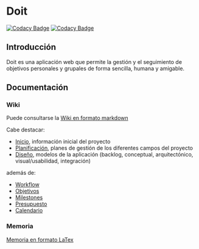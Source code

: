 # Doit

[![Codacy Badge](https://app.codacy.com/project/badge/Grade/c2322a2e93074d0eb5ee12d89868d5b2)](https://www.codacy.com/gh/P2JN/doit/dashboard?utm_source=github.com&amp;utm_medium=referral&amp;utm_content=P2JN/doit&amp;utm_campaign=Badge_Grade) [![Codacy Badge](https://app.codacy.com/project/badge/Coverage/c2322a2e93074d0eb5ee12d89868d5b2)](https://www.codacy.com/gh/P2JN/doit/dashboard?utm_source=github.com&utm_medium=referral&utm_content=P2JN/doit&utm_campaign=Badge_Coverage)


## Introducción

Doit es una aplicación web que permite la gestión y el seguimiento de objetivos personales y grupales de forma sencilla, humana y amigable.

## Documentación

### Wiki

Puede consultarse la [Wiki en formato markdown](https://github.com/P2JN/doit/wiki)

Cabe destacar:

- [Inicio](https://github.com/P2JN/doit/wiki/Inicio), información inicial del proyecto
- [Planificación](https://github.com/P2JN/doit/wiki/Planificaci%C3%B3n), planes de gestión de los diferentes campos del proyecto
- [Diseño](https://github.com/P2JN/doit/wiki/Dise%C3%B1o), modelos de la aplicación (backlog, conceptual, arquitectónico, visual/usabilidad, integración)

además de:

- [Workflow](https://github.com/P2JN/doit/wiki/Workflow)
- [Objetivos](https://github.com/P2JN/doit/issues?q=is%3Aissue+label%3Aepic+)
- [Milestones](https://github.com/P2JN/doit/milestones?direction=asc&sort=due_date&state=open)
- [Presupuesto](https://github.com/P2JN/doit/wiki/Plan-de-Gesti%C3%B3n-de-los-Costes#estimaci%C3%B3n-inicial)
- [Calendario](https://calendar.google.com/calendar/embed?src=d7mnp2lnvn0fqk7aah2gc3vk40%40group.calendar.google.com&ctz=Europe%2FMadrid)

### Memoria

[Memoria en formato LaTex](https://www.overleaf.com/project/62041c8c8c1664baf7c80320)

